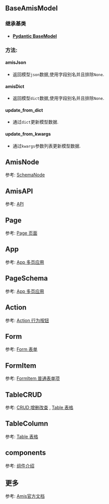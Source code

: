 ## BaseAmisModel

### 继承基类

- #### [Pydantic BaseModel](https://pydantic-docs.helpmanual.io/usage/models/)



### 方法:


#### amisJson

- 返回模型`json`数据,使用字段别名并且排除`None`.

#### amisDict

- 返回模型`dict`数据,使用字段别名并且排除`None`.

#### update_from_dict

- 通过`dict`更新模型数据.

#### update_from_kwargs

- 通过`kwargs`参数列表更新模型数据.



## AmisNode

参考: [SchemaNode](https://baidu.gitee.io/amis/zh-CN/docs/types/schemanode)



## AmisAPI

参考: [API](https://baidu.gitee.io/amis/zh-CN/docs/types/api)



## Page

参考: [Page 页面](https://baidu.gitee.io/amis/zh-CN/components/page)



## App

参考: [App 多页应用](https://baidu.gitee.io/amis/zh-CN/components/app)



## PageSchema

参考: [App 多页应用](https://baidu.gitee.io/amis/zh-CN/components/app)



## Action

参考: [Action 行为按钮](https://baidu.gitee.io/amis/zh-CN/components/action)



## Form

参考: [Form 表单](https://baidu.gitee.io/amis/zh-CN/components/form/index)



## FormItem

参考: [FormItem 普通表单项](https://baidu.gitee.io/amis/zh-CN/components/form/formitem)



## TableCRUD

参考: [CRUD 增删改查](https://baidu.gitee.io/amis/zh-CN/components/crud) , [Table 表格](https://baidu.gitee.io/amis/zh-CN/components/table?page=1)



## TableColumn

参考: [Table 表格](https://baidu.gitee.io/amis/zh-CN/components/table?page=1)



## components

参考: [组件介绍](https://baidu.gitee.io/amis/zh-CN/components/index)



## 更多

参考: [Amis官方文档](https://baidu.gitee.io/amis/zh-CN/docs/index)



